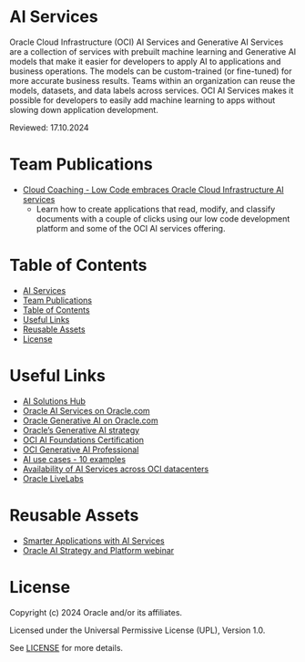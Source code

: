 # AI Services
 
Oracle Cloud Infrastructure (OCI) AI Services and Generative AI Services are a collection of services with prebuilt machine learning and Generative AI models that make it easier for developers to apply AI to applications and business operations. The models can be custom-trained (or fine-tuned) for more accurate business results. Teams within an organization can reuse the models, datasets, and data labels across services. OCI AI Services makes it possible for developers to easily add machine learning to apps without slowing down application development.

Reviewed: 17.10.2024

# Team Publications
- [Cloud Coaching - Low Code embraces Oracle Cloud Infrastructure AI services](https://www.youtube.com/watch?v=0oHixpA9JDc)
    - Learn how to create applications that read, modify, and classify documents with a couple of clicks using our low code development platform and some of the OCI AI services offering.

# Table of Contents
 
- [AI Services](#ai-services)
- [Team Publications](#team-publications)
- [Table of Contents](#table-of-contents)
- [Useful Links](#useful-links)
- [Reusable Assets](#reusable-assets)
- [License](#license)

# Useful Links

- [AI Solutions Hub](https://www.oracle.com/artificial-intelligence/solutions/)
- [Oracle AI Services on Oracle.com](https://www.oracle.com/artificial-intelligence/ai-services/)
- [Oracle Generative AI on Oracle.com](https://www.oracle.com/artificial-intelligence/generative-ai/generative-ai-service/)
- [Oracle’s Generative AI strategy](https://blogs.oracle.com/ai-and-datascience/post/generative-ai-strategy)
- [OCI AI Foundations Certification](https://mylearn.oracle.com/ou/learning-path/become-an-oci-ai-foundations-associate-2024/140164)
- [OCI Generative AI Professional](https://mylearn.oracle.com/ou/learning-path/become-an-oci-generative-ai-professional/136227)
- [AI use cases - 10 examples](https://www.oracle.com/a/ocom/docs/gated/ai-use-cases-ebook.pdf)
- [Availability of AI Services across OCI datacenters](https://www.oracle.com/uk/cloud/public-cloud-regions/service-availability/#commercial)
- [Oracle LiveLabs](https://apexapps.oracle.com/pls/apex/r/dbpm/livelabs/home)

# Reusable Assets
- [Smarter Applications with AI Services](https://go.oracle.com/LP=138234?elqCampaignId=489428&src1=:so:ch:or:dg::::&SC=:so:ch:or:dg::::&pcode=WWMK230822P00010)
- [Oracle AI Strategy and Platform webinar](https://go.oracle.com/LP=138234?elqCampaignId=489428&src1=:so:ch:or:dg::::&SC=:so:ch:or:dg::::&pcode=WWMK230822P00010)

# License

Copyright (c) 2024 Oracle and/or its affiliates.

Licensed under the Universal Permissive License (UPL), Version 1.0.

See [LICENSE](https://github.com/oracle-devrel/technology-engineering/blob/main/LICENSE) for more details.
